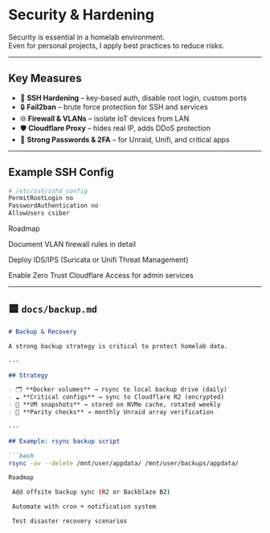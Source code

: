 # Security & Hardening

Security is essential in a homelab environment.  
Even for personal projects, I apply best practices to reduce risks.

---

## Key Measures

- 🔑 **SSH Hardening** – key-based auth, disable root login, custom ports  
- 🔒 **Fail2ban** – brute force protection for SSH and services  
- 🌐 **Firewall & VLANs** – isolate IoT devices from LAN  
- 🛡️ **Cloudflare Proxy** – hides real IP, adds DDoS protection  
- 🔐 **Strong Passwords & 2FA** – for Unraid, Unifi, and critical apps  

---

## Example SSH Config

```bash
# /etc/ssh/sshd_config
PermitRootLogin no
PasswordAuthentication no
AllowUsers csiber
```

Roadmap

 Document VLAN firewall rules in detail

 Deploy IDS/IPS (Suricata or Unifi Threat Management)

 Enable Zero Trust Cloudflare Access for admin services


---

## 🟦 `docs/backup.md`

```markdown
# Backup & Recovery

A strong backup strategy is critical to protect homelab data.

---

## Strategy

- 🗂️ **Docker volumes** → rsync to local backup drive (daily)  
- ☁️ **Critical configs** → sync to Cloudflare R2 (encrypted)  
- 📀 **VM snapshots** → stored on NVMe cache, rotated weekly  
- 🔄 **Parity checks** → monthly Unraid array verification  

---

## Example: rsync backup script

```bash
rsync -av --delete /mnt/user/appdata/ /mnt/user/backups/appdata/

Roadmap

 Add offsite backup sync (R2 or Backblaze B2)

 Automate with cron + notification system

 Test disaster recovery scenarios
